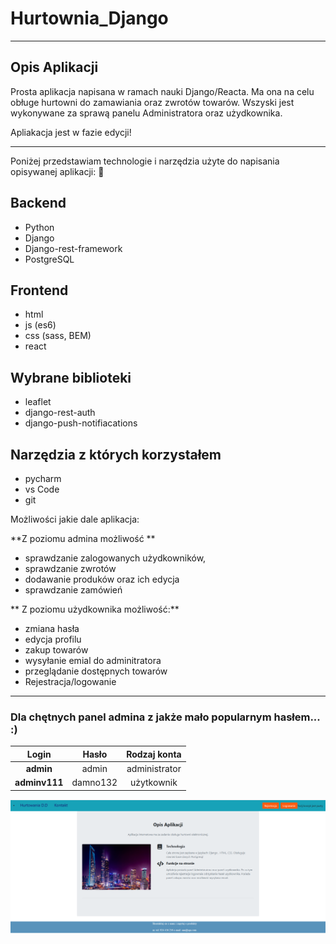 # Hurtownia_Django


---
## Opis Aplikacji
Prosta aplikacja napisana w ramach nauki Django/Reacta. Ma ona na celu obługe hurtowni do zamawiania oraz zwrotów towarów. Wszyski jest wykonywane za sprawą panelu Administratora oraz użydkownika.

Apliakacja jest w fazie edycji!

---
Poniżej przedstawiam technologie i narzędzia użyte do napisania opisywanej aplikacji: 🚀
## Backend

* Python
* Django
* Django-rest-framework
* PostgreSQL

## Frontend

* html
* js (es6)
* css (sass, BEM)
* react


## Wybrane biblioteki

* leaflet
* django-rest-auth
* django-push-notifiacations


## Narzędzia z których korzystałem

* pycharm
* vs Code
* git


Możliwości jakie dale aplikacja:

**Z poziomu admina możliwość **
 * sprawdzanie zalogowanych użydkowników,
 * sprawdzanie zwrotów
 * dodawanie produków oraz ich edycja
 * sprawdzanie zamówień
 
** Z poziomu użydkownika możliwość:**

* zmiana hasła
* edycja profilu
 * zakup towarów
 * wysyłanie emial do adminitratora
 * przeglądanie dostępnych towarów
 * Rejestracja/logowanie

---

### Dla chętnych panel admina z jakże mało popularnym hasłem... :)


| Login        | Hasło          | Rodzaj konta  |
|:------------:|:--------------:|:-------------:|
| **admin**    | admin          | administrator |
| **adminv111**     | damno132       | użytkownik    |

![alt text](https://github.com/DamianD99/Hurtownia/blob/master/static/profile_pics/1.PNG)

